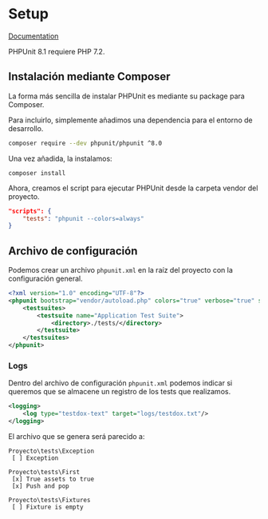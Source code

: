 # Setup

[Documentation](<https://phpunit.readthedocs.io/en/8.1/installation.html>)

PHPUnit 8.1 requiere PHP 7.2.

## Instalación mediante Composer

La forma más sencilla de instalar PHPUnit es mediante su package para Composer.

Para incluirlo, simplemente añadimos una dependencia para el entorno de desarrollo.

```bash
composer require --dev phpunit/phpunit ^8.0
```

Una vez añadida, la instalamos:

```
composer install
```

Ahora, creamos el script para ejecutar PHPUnit desde la carpeta vendor del proyecto.

```json
"scripts": {
	"tests": "phpunit --colors=always"
}
```

## Archivo de configuración

Podemos crear un archivo `phpunit.xml` en la raíz del proyecto con la configuración general.

```xml
<?xml version="1.0" encoding="UTF-8"?>
<phpunit bootstrap="vendor/autoload.php" colors="true" verbose="true" stopOnFailure="false">
    <testsuites>
        <testsuite name="Application Test Suite">
            <directory>./tests/</directory>
        </testsuite>
    </testsuites>
</phpunit>
```

### Logs

Dentro del archivo de configuración `phpunit.xml` podemos indicar si queremos que se almacene un registro de los tests que realizamos.

```xml
<logging>    
	<log type="testdox-text" target="logs/testdox.txt"/>
</logging>
```

El archivo que se genera será parecido a:

```
Proyecto\tests\Exception
 [ ] Exception

Proyecto\tests\First
 [x] True assets to true
 [x] Push and pop

Proyecto\tests\Fixtures
 [ ] Fixture is empty
```

